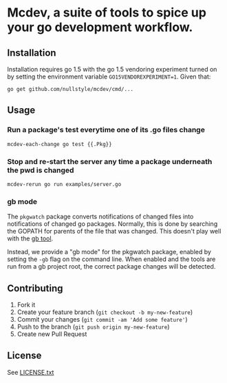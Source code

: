 # Mcdev, a suite of tools to spice up your go development workflow.


## Installation

Installation requires go 1.5 with the go 1.5 vendoring experiment turned on by
setting the environment variable `GO15VENDOREXPERIMENT=1`.  Given that:

```
go get github.com/nullstyle/mcdev/cmd/...
```

## Usage

### Run a package's test everytime one of its .go files change
```
mcdev-each-change go test {{.Pkg}}
```

### Stop and re-start the server any time a package underneath the pwd is changed
```
mcdev-rerun go run examples/server.go
```

### gb mode

The `pkgwatch` package converts notifications of changed files into
notifications of changed go packages.  Normally, this is done by searching the
GOPATH for parents of the file that was changed.  This doesn't play well with
the [gb tool](http://getgb.io/).

Instead, we provide a "gb mode" for the pkgwatch package, enabled by setting the
`-gb` flag on the command line.  When enabled and the tools are run from a gb
project root, the correct package changes will be detected.

## Contributing

1. Fork it
2. Create your feature branch (`git checkout -b my-new-feature`)
3. Commit your changes (`git commit -am 'Add some feature'`)
4. Push to the branch (`git push origin my-new-feature`)
5. Create new Pull Request

## License

See [LICENSE.txt](LICENSE.txt)
